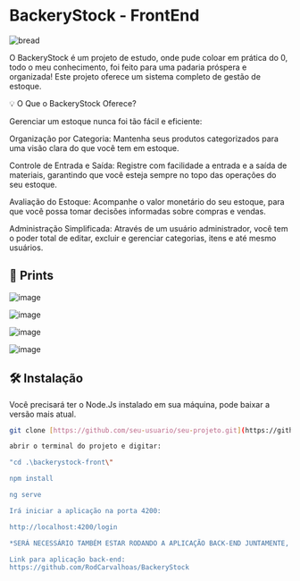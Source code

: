 # BackeryStock - FrontEnd

![bread](https://github.com/RodCarvalhoas/BackeryStock-front/assets/105681818/28d67379-e9f6-4bb0-9278-4d0ccad34b82)

O BackeryStock é um projeto de estudo, onde pude coloar em prática do 0, todo o meu conhecimento, foi feito para uma padaria próspera e organizada! 
Este projeto oferece um sistema completo de gestão de estoque.

💡 O Que o BackeryStock Oferece?

Gerenciar um estoque nunca foi tão fácil e eficiente:

Organização por Categoria: Mantenha seus produtos categorizados para uma visão clara do que você tem em estoque.

Controle de Entrada e Saída: Registre com facilidade a entrada e a saída de materiais, garantindo que você esteja sempre no topo das operações do seu estoque.

Avaliação do Estoque: Acompanhe o valor monetário do seu estoque, para que você possa tomar decisões informadas sobre compras e vendas.

Administração Simplificada: Através de um usuário administrador, você tem o poder total de editar, excluir e gerenciar categorias, itens e até mesmo usuários.

## 📸 Prints

![image](https://github.com/RodCarvalhoas/BackeryStock-front/assets/105681818/a2efcad3-266d-41b1-9439-233a112929ae)

![image](https://github.com/RodCarvalhoas/BackeryStock-front/assets/105681818/c00fbfaf-abf5-444e-a33d-71c1bc59d06e)

![image](https://github.com/RodCarvalhoas/BackeryStock-front/assets/105681818/115e7de1-f78b-4c17-adc4-68ffdd86c94e)

![image](https://github.com/RodCarvalhoas/BackeryStock-front/assets/105681818/73b33dec-5014-4db0-9cfa-ae8d14324965)

## 🛠️ Instalação

Você precisará ter o Node.Js instalado em sua máquina, pode baixar a versão mais atual.

```bash
git clone [https://github.com/seu-usuario/seu-projeto.git](https://github.com/RodCarvalhoas/BackeryStock-front.git)https://github.com/RodCarvalhoas/BackeryStock-front.git

abrir o terminal do projeto e digitar:

"cd .\backerystock-front\"

npm install

ng serve 

Irá iniciar a aplicação na porta 4200:

http://localhost:4200/login

*SERÁ NECESSÁRIO TAMBÉM ESTAR RODANDO A APLICAÇÃO BACK-END JUNTAMENTE, VOCÊ PODERÁ OPTAR SE DESEJA RODAR EM UM DOCKER, MÁQUINA VIRTUAL OU NUVEM, APENAS SE ATENTAR PARA MUDAR A URL BASE*

Link para aplicação back-end:
https://github.com/RodCarvalhoas/BackeryStock
